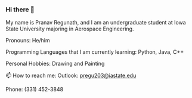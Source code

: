 ### Hi there 👋
My name is Pranav Regunath, and I am an undergraduate student at Iowa State University majoring in Aerospace Engineering.

Pronouns: He/him

Programming Languages that I am currently learning: Python, Java, C++

Personal Hobbies: Drawing and Painting

📫 How to reach me:
  Outlook: pregu203@iastate.edu
  
  Phone: (331) 452-3848


